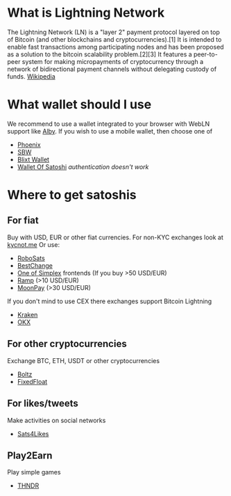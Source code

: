 # What is Lightning Network
The Lightning Network (LN) is a "layer 2" payment protocol layered on top of Bitcoin (and other blockchains and cryptocurrencies).[1] It is intended to enable fast transactions among participating nodes and has been proposed as a solution to the bitcoin scalability problem.[2][3] It features a peer-to-peer system for making micropayments of cryptocurrency through a network of bidirectional payment channels without delegating custody of funds. [Wikipedia](https://en.wikipedia.org/wiki/Lightning_Network)

# What wallet should I use
We recommend to use a wallet integrated to your browser with WebLN support like [Alby](https://getalby.com/).
If you wish to use a mobile wallet, then choose one of
- [Phoenix](https://github.com/ACINQ/phoenix)
- [SBW](https://github.com/btcontract/wallet)
- [Blixt Wallet](https://blixtwallet.github.io/)
- [Wallet Of Satoshi](https://www.walletofsatoshi.com/) *authentication doesn't work*

# Where to get satoshis
## For fiat
Buy with USD, EUR or other fiat currencies.
For non-KYC exchanges look at [kycnot.me](https://kycnot.me/?cash=on)
Or use:
- [RoboSats](https://unsafe.robosats.com)
- [BestChange](https://www.bestchange.com)
- [One of Simplex](https://buy.chainbits.com) frontends (If you buy >50 USD/EUR)
- [Ramp](https://ramp.network) (>10 USD/EUR)
- [MoonPay](https://moonpay.com) (>30 USD/EUR)

If you don't mind to use CEX there exchanges support Bitcoin Lightning
- [Kraken](https://kraken.com)
- [OKX](https://okx.com)

## For other cryptocurrencies
Exchange BTC, ETH, USDT or other cryptocurrencies
- [Boltz](https://boltz.exchange)
- [FixedFloat](https://fixedfloat.com)

## For likes/tweets
Make activities on social networks
- [Sats4Likes](https://www.sats4likes.com/)

## Play2Earn
Play simple games
- [THNDR](https://www.thndr.games/)
